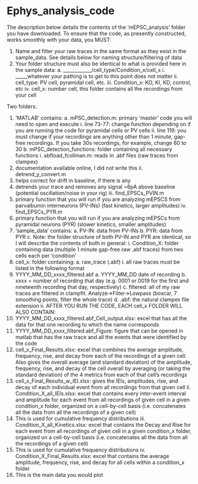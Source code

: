# Ephys_analysis_code




The description below details the contents of the ‘mEPSC_analysis’ folder you have downloaded. To ensure that the code, as presently constructed, works smoothly with your data, you MUST:
1.	Name and filter your raw traces in the same format as they exist in the sample_data. See details below for naming structure/filtering of data
2.	Your folder structure must also be identical to what is provided here in the sample data:
a.	____________/cell_type/Condition_x/cell_x
i.	_____whatever your pathing is to get to this point does not matter
ii.	cell_type: PV cell, pyramidal cell, etc.
iii.	Condition_x: KO, KI, KD, control, etc
iv.	cell_x: number cell, this folder contains all the recordings from your cell

Two folders:
1.	‘MATLAB’ contains:
a.	mPSC_detection.m: primary ‘master’ code you will need to open and execute
i.	line 73-77: change function depending on if you are running the code for pyramidal cells or PV cells
ii.	line 119: you must change if your recordings are anything other than 1 minute, gap-free recordings. If you take 30s recordings, for example, change 60 to 30
b.	mPSC_detection_functions: folder containing all necessary functions
i.	abfload_fcollman.m: reads in .abf files (raw traces from clampex)
1.	documentation available online, I did not write this
ii.	detrend_y_convert.m
1.	helps correct for drift in baseline, if there is any
2.	detrends your trace and removes any signal ~6pA above baseline (potential oscillation/noise in your rig)
iii.	find_EPSCs_PVIN.m
1.	primary function that you will run if you are analyzing mEPSCS from parvalbumin interneurons (PV-INs) (fast kinetics, larger amplitudes)
iv.	find_EPSCs_PYR.m
1.	primary function that you will run if you are analyzing mEPSCs from pyramidal neurons (PYR) (slower kinetics, smaller amplitudes)
2.	‘sample_data’ contains:
a.	PV-IN: data from PV-INs
b.	PYR: data from PYR
c.	Note: the folder structure of both PV-IN and PYR are identical, so I will describe the contents of both in general:
i.	Condition_X: folder containing data (multiple 1 minute gap-free raw .abf traces) from two cells each per ‘condition’
1.	cell_x: folder containing:
a.	raw_trace (.abf)
i.	all raw traces must be listed in the following format
1.	YYYY_MM_DD_xxxx_filtered.abf
a.	YYYY_MM_DD date of recording
b.	xxxx = number of recording that day (e.g. 0001 or 0019 for the first and nineteenth recording that day, respectively)
c.	filtered: all of my raw traces are filtered in clampfit. Analyze->Filter->Lowpass (boxcar, 7 smoothing points, filter the whole trace)
d.	.abf: the natural clampex file extension
ii.	AFTER YOU RUN THE CODE, EACH cell_x FOLDER WILL ALSO CONTAIN:
1.	YYYY_MM_DD_xxxx_filtered.abf_Cell_output.xlsx: excel that has all the data for that one recording to which the name corresponds
2.	YYYY_MM_DD_xxxx_filtered.abf_Figure: figure that can be opened in matlab that has the raw trace and all the events that were identified by the code
3.	cell_x_Final_Results.xlsx: excel that combines the average amplitude, frequency, rise, and decay from each of the recordings of a given cell. Also gives the overall average (and standard deviation) of the amplitude, frequency, rise, and decay of the cell overall by averaging (or taking the standard deviation) of the 4 metrics from each of that cell’s recordings
4.	cell_x_Final_Results_w_IEI.xlsx: gives the IEIs, amplitudes, rise, and decay of each individual event from all recordings from that given cell
ii.	Condition_X_all_IEIs.xlsx: excel that contains every inter-event interval and amplitude for each event from all recordings of given cell in a given condition_x folder, organized on a cell-by-cell basis (i.e. concatenates all the data from all the recordings of a given cell)
1.	This is used for cumulative frequency distributions
iii.	Condition_X_all_Kinetics.xlsx: excel that contains the Decay and Rise for each event from all recordings of given cell in a given condition_x folder, organized on a cell-by-cell basis (i.e. concatenates all the data from all the recordings of a given cell)
1.	This is used for cumulative frequency distributions
iv.	Condition_X_Final_Results.xlsx: excel that contains the average amplitude, frequency, rise, and decay for all cells within a condition_x folder
1.	This is the main data you would plot

